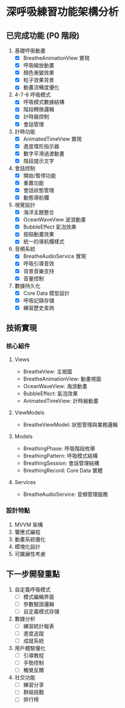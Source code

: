 # 深呼吸練習功能架構分析

## 已完成功能 (P0 階段)

1. 基礎呼吸動畫
   - [x] BreatheAnimationView 實現
   - [x] 呼吸縮放動畫
   - [x] 顏色漸變效果
   - [x] 粒子效果背景
   - [x] 動畫流暢度優化

2. 4-7-8 呼吸模式
   - [x] 呼吸模式數據結構
   - [x] 階段轉換邏輯
   - [x] 計時器控制
   - [x] 會話管理

3. 計時功能
   - [x] AnimatedTimeView 實現
   - [x] 進度環形指示器
   - [x] 數字平滑過渡動畫
   - [x] 階段提示文字

4. 會話控制
   - [x] 開始/暫停功能
   - [x] 重置功能
   - [x] 會話狀態管理
   - [x] 動態導航欄

5. 視覺設計
   - [x] 海洋主題整合
   - [x] OceanWaveView 波浪動畫
   - [x] BubbleEffect 氣泡效果
   - [x] 按鈕動畫效果
   - [x] 統一的導航欄樣式

6. 音頻系統
   - [x] BreatheAudioService 實現
   - [x] 呼吸引導音效
   - [x] 背景音樂支持
   - [x] 音量控制

7. 數據持久化
   - [x] Core Data 模型設計
   - [x] 呼吸記錄存儲
   - [x] 練習歷史查詢

## 技術實現

### 核心組件
1. Views
   - BreatheView: 主視圖
   - BreatheAnimationView: 動畫視圖
   - OceanWaveView: 海浪動畫
   - BubbleEffect: 氣泡效果
   - AnimatedTimeView: 計時器動畫

2. ViewModels
   - BreatheViewModel: 狀態管理與業務邏輯

3. Models
   - BreathingPhase: 呼吸階段枚舉
   - BreathingPattern: 呼吸模式結構
   - BreathingSession: 會話管理結構
   - BreathingRecord: Core Data 實體

4. Services
   - BreatheAudioService: 音頻管理服務

### 設計特點
1. MVVM 架構
2. 響應式編程
3. 動畫系統優化
4. 模塊化設計
5. 可擴展性考慮

## 下一步開發重點

1. 自定義呼吸模式
   - [ ] 模式編輯界面
   - [ ] 參數驗證邏輯
   - [ ] 自定義模式存儲

2. 數據分析
   - [ ] 練習統計報表
   - [ ] 進度追蹤
   - [ ] 成就系統

3. 用戶體驗優化
   - [ ] 引導教程
   - [ ] 手勢控制
   - [ ] 觸覺反饋

4. 社交功能
   - [ ] 練習分享
   - [ ] 群組挑戰
   - [ ] 排行榜